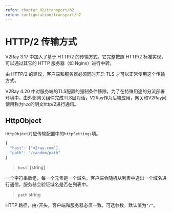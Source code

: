 ```yaml
---
refcn: chapter_02/transport/h2
refen: configuration/transport/h2
---
```


# HTTP/2 传输方式

V2Ray 3.17 中加入了基于 HTTP/2 的传输方式。它完整按照 HTTP/2 标准实现，可以通过其它的 HTTP 服务器（如 Nginx）进行中转。

由 HTTP/2 的建议，客户端和服务器必须同时开启 TLS 才可以正常使用这个传输方式。

V2Ray 4.20 中对服务端的TLS配置的强制条件移除，为了在特殊用途的分流部署环境中，由外部网关组件完成TLS层对话，V2Ray作为后端应用，网关和V2Ray间使用称为`h2c`的明文http/2进行通讯。

## HttpObject

`HttpObject`对应传输配置中的`httpSettings`项。

```javascript
{
  "host": ["v2ray.com"],
  "path": "/random/path"
}
```

> `host`: \[string\]

一个字符串数组，每一个元素是一个域名。客户端会随机从列表中选出一个域名进行通信，服务器会验证域名是否在列表中。

> `path` string

HTTP 路径，由`/`开头。客户端和服务器必须一致。可选参数，默认值为`"/"`。
